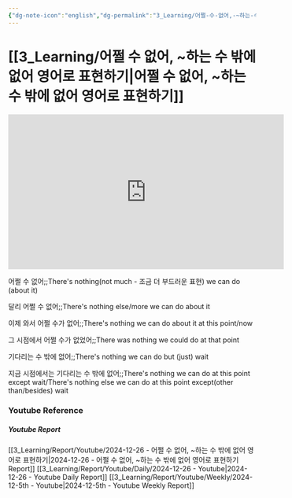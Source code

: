 ```yaml
---
{"dg-note-icon":"english","dg-permalink":"3_Learning/어쩔-수-없어,-~하는-수-밖에-없어-영어로-표현하기","created-date":"2024-12-26 11:50:40 pm","date":"2024-12-26","type":"youtube","tags":["youtube","english","flashcards"],"aliases":null,"youtuber":"빨모쌤","channelName":"라이브 아카데미","link":"https://www.youtube.com/watch?v=yhAhbGK901w","img":"https://img.youtube.com/vi/yhAhbGK901w/0.jpg","dg-publish":true,"permalink":"/3_Learning/어쩔-수-없어,-~하는-수-밖에-없어-영어로-표현하기/","dgPassFrontmatter":true,"noteIcon":"english"}
---
```


# [[3_Learning/어쩔 수 없어, ~하는 수 밖에 없어 영어로 표현하기\|어쩔 수 없어, ~하는 수 밖에 없어 영어로 표현하기]]


<div class="container-root"><span></span></div><div><div class="container-root"><iframe width="560" height="315" src="https://www.youtube.com/embed/yhAhbGK901w" title="YouTube video player" frameborder="0" allow="accelerometer; autoplay; clipboard-write; encrypted-media; gyroscope; picture-in-picture; web-share" allowfullscreen=""></iframe></div></div>

어쩔 수 없어;;There's nothing(not much - 조금 더 부드러운 표현) we can do (about it)
<!--SR:!2024-12-31,4,270-->
달리 어쩔 수 없어;;There's nothing else/more we can do about it
<!--SR:!2025-01-04,2,230-->
이제 와서 어쩔 수가 없어;;There's nothing we can do about it at this point/now
<!--SR:!2025-01-06,4,274-->
그 시점에서 어쩔 수가 없었어;;There was nothing we could do at that point
<!--SR:!2025-01-06,4,274-->
기다리는 수 밖에 없어;;There's nothing we can do but (just) wait
<!--SR:!2025-01-20,15,290-->
지금 시점에서는 기다리는 수 밖에 없어;;There's nothing we can do at this point except wait/There's nothing else we can do at this point except(other than/besides) wait
<!--SR:!2024-12-31,4,270-->













### Youtube Reference
##### Youtube Report
[[3_Learning/Report/Youtube/2024-12-26 - 어쩔 수 없어, ~하는 수 밖에 없어 영어로 표현하기\|2024-12-26 - 어쩔 수 없어, ~하는 수 밖에 없어 영어로 표현하기 Report]]
[[3_Learning/Report/Youtube/Daily/2024-12-26 - Youtube\|2024-12-26 - Youtube Daily Report]]
[[3_Learning/Report/Youtube/Weekly/2024-12-5th - Youtube\|2024-12-5th - Youtube Weekly Report]]

